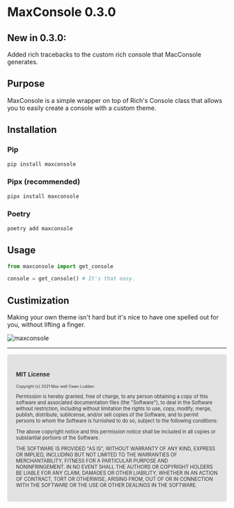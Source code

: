 # MaxConsole 0.3.0

## New in 0.3.0:

Added rich tracebacks to the custom rich console that MacConsole generates.


## Purpose


MaxConsole is a simple wrapper on top of Rich's Console class that allows you to easily create a console with a custom theme.

## Installation

### Pip

```bash
pip install maxconsole
```

### Pipx (recommended)

```bash
pipx install maxconsole
```

### Poetry

```bash
poetry add maxconsole
```

## Usage
```python
from maxconsole import get_console

console = get_console() # It's that easy.
```

## Custimization

Making your own theme isn't hard but it's nice to have one spelled out for you, without lifting a finger.

![maxconsole](maxconsole.svg)


<hr />
<div style="font-size:0.8em;color:#2e2e2e;background:#e2e2e2;padding:20px;border-radius:5px;">
    <h3>MIT License</h3>
    <p style="font-size:0.8em">Copyright (c) 2021 Max well Owen Ludden</p>
    <p>Permission is hereby granted, free of charge, to any person obtaining a copy of this software and associated documentation files (the "Software"), to deal in the Software without restriction, including without limitation the rights to use, copy, modify, merge, publish, distribute, sublicense, and/or sell copies of the Software, and to permit persons to whom the Software is furnished to do so, subject to the following conditions:</p>
    <p>The above copyright notice and this permission notice shall be included in all copies or substantial portions of the Software.</p>
    <p>THE SOFTWARE IS PROVIDED "AS IS", WITHOUT WARRANTY OF ANY KIND, EXPRESS OR IMPLIED, INCLUDING BUT NOT LIMITED TO THE WARRANTIES OF MERCHANTABILITY, FITNESS FOR A PARTICULAR PURPOSE AND NONINFRINGEMENT. IN NO EVENT SHALL THE AUTHORS OR COPYRIGHT HOLDERS BE LIABLE FOR ANY CLAIM, DAMAGES OR OTHER LIABILITY, WHETHER IN AN ACTION OF CONTRACT, TORT OR OTHERWISE, ARISING FROM, OUT OF OR IN CONNECTION WITH THE SOFTWARE OR THE USE OR OTHER DEALINGS IN THE SOFTWARE.</p>
</div>
